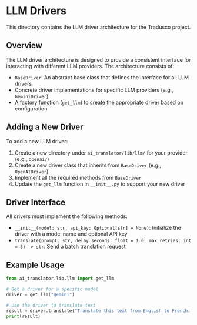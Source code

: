 # LLM Drivers

This directory contains the LLM driver architecture for the Tradusco project.

## Overview

The LLM driver architecture is designed to provide a consistent interface for interacting with different LLM providers. The architecture consists of:

-   `BaseDriver`: An abstract base class that defines the interface for all LLM drivers
-   Concrete driver implementations for specific LLM providers (e.g., `GeminiDriver`)
-   A factory function (`get_llm`) to create the appropriate driver based on configuration

## Adding a New Driver

To add a new LLM driver:

1. Create a new directory under `ai_translator/lib/llm/` for your provider (e.g., `openai/`)
2. Create a new driver class that inherits from `BaseDriver` (e.g., `OpenAIDriver`)
3. Implement all the required methods from `BaseDriver`
4. Update the `get_llm` function in `__init__.py` to support your new driver

## Driver Interface

All drivers must implement the following methods:

-   `__init__(model: str, api_key: Optional[str] = None)`: Initialize the driver with a model name and optional API key
-   `translate(prompt: str, delay_seconds: float = 1.0, max_retries: int = 3) -> str`: Send a batch translation request

## Example Usage

```python
from ai_translator.lib.llm import get_llm

# Get a driver for a specific model
driver = get_llm("gemini")

# Use the driver to translate text
result = driver.translate("Translate this text from English to French: Hello, world!")
print(result)
```
